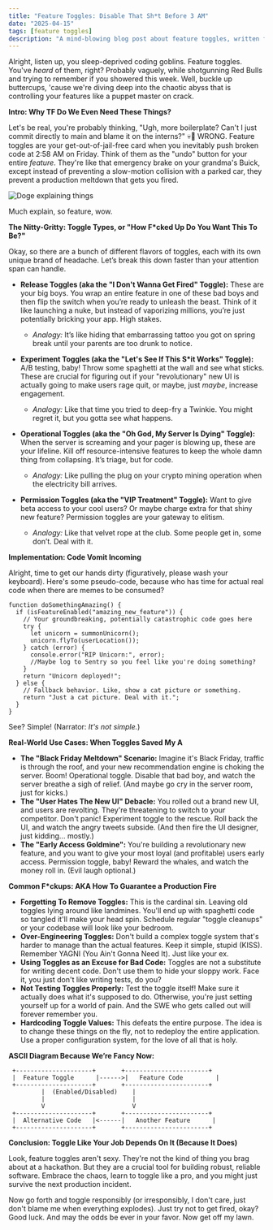 ```yaml
---
title: "Feature Toggles: Disable That Sh*t Before 3 AM"
date: "2025-04-15"
tags: [feature toggles]
description: "A mind-blowing blog post about feature toggles, written for chaotic Gen Z engineers."
---
```


Alright, listen up, you sleep-deprived coding goblins. Feature toggles. You've *heard* of them, right? Probably vaguely, while shotgunning Red Bulls and trying to remember if you showered this week. Well, buckle up buttercups, 'cause we're diving deep into the chaotic abyss that is controlling your features like a puppet master on crack.

**Intro: Why TF Do We Even Need These Things?**

Let's be real, you're probably thinking, "Ugh, more boilerplate? Can't I just commit directly to main and blame it on the interns?" 💀🙏 WRONG. Feature toggles are your get-out-of-jail-free card when you inevitably push broken code at 2:58 AM on Friday. Think of them as the "undo" button for your entire *feature*. They're like that emergency brake on your grandma's Buick, except instead of preventing a slow-motion collision with a parked car, they prevent a production meltdown that gets you fired.

![Doge explaining things](https://i.imgflip.com/1jwhww.jpg)

Much explain, so feature, wow.

**The Nitty-Gritty: Toggle Types, or "How F*cked Up Do You Want This To Be?"**

Okay, so there are a bunch of different flavors of toggles, each with its own unique brand of headache. Let’s break this down faster than your attention span can handle.

*   **Release Toggles (aka the "I Don't Wanna Get Fired" Toggle):** These are your big boys. You wrap an entire feature in one of these bad boys and then flip the switch when you’re ready to unleash the beast. Think of it like launching a nuke, but instead of vaporizing millions, you’re just potentially bricking your app. High stakes.

    *   *Analogy:* It’s like hiding that embarrassing tattoo you got on spring break until your parents are too drunk to notice.

*   **Experiment Toggles (aka the "Let's See If This S*it Works" Toggle):** A/B testing, baby! Throw some spaghetti at the wall and see what sticks. These are crucial for figuring out if your "revolutionary" new UI is actually going to make users rage quit, or maybe, just *maybe*, increase engagement.

    *   *Analogy:* Like that time you tried to deep-fry a Twinkie. You might regret it, but you gotta see what happens.

*   **Operational Toggles (aka the "Oh God, My Server Is Dying" Toggle):** When the server is screaming and your pager is blowing up, these are your lifeline. Kill off resource-intensive features to keep the whole damn thing from collapsing. It’s triage, but for code.

    *   *Analogy:* Like pulling the plug on your crypto mining operation when the electricity bill arrives.

*   **Permission Toggles (aka the "VIP Treatment" Toggle):** Want to give beta access to your cool users? Or maybe charge extra for that shiny new feature? Permission toggles are your gateway to elitism.

    *   *Analogy:* Like that velvet rope at the club. Some people get in, some don’t. Deal with it.

**Implementation: Code Vomit Incoming**

Alright, time to get our hands dirty (figuratively, please wash your keyboard). Here's some pseudo-code, because who has time for actual real code when there are memes to be consumed?

```
function doSomethingAmazing() {
  if (isFeatureEnabled("amazing_new_feature")) {
    // Your groundbreaking, potentially catastrophic code goes here
    try {
      let unicorn = summonUnicorn();
      unicorn.flyTo(userLocation());
    } catch (error) {
      console.error("RIP Unicorn:", error);
      //Maybe log to Sentry so you feel like you're doing something?
    }
    return "Unicorn deployed!";
  } else {
    // Fallback behavior. Like, show a cat picture or something.
    return "Just a cat picture. Deal with it.";
  }
}
```

See? Simple! (Narrator: *It's not simple.*)

**Real-World Use Cases: When Toggles Saved My A**

*   **The "Black Friday Meltdown" Scenario:** Imagine it's Black Friday, traffic is through the roof, and your new recommendation engine is choking the server. Boom! Operational toggle. Disable that bad boy, and watch the server breathe a sigh of relief. (And maybe go cry in the server room, just for kicks.)
*   **The "User Hates The New UI" Debacle:** You rolled out a brand new UI, and users are revolting. They're threatening to switch to your competitor. Don't panic! Experiment toggle to the rescue. Roll back the UI, and watch the angry tweets subside. (And then fire the UI designer, just kidding... mostly.)
*   **The "Early Access Goldmine":** You're building a revolutionary new feature, and you want to give your most loyal (and profitable) users early access. Permission toggle, baby! Reward the whales, and watch the money roll in. (Evil laugh optional.)

**Common F*ckups: AKA How To Guarantee a Production Fire**

*   **Forgetting To Remove Toggles:** This is the cardinal sin. Leaving old toggles lying around like landmines. You'll end up with spaghetti code so tangled it'll make your head spin. Schedule regular "toggle cleanups" or your codebase will look like your bedroom.
*   **Over-Engineering Toggles:** Don't build a complex toggle system that's harder to manage than the actual features. Keep it simple, stupid (KISS). Remember YAGNI (You Ain't Gonna Need It). Just like your ex.
*   **Using Toggles as an Excuse for Bad Code:** Toggles are not a substitute for writing decent code. Don't use them to hide your sloppy work. Face it, you just don't like writing tests, do you?
*   **Not Testing Toggles Properly:** Test the toggle itself! Make sure it actually does what it's supposed to do. Otherwise, you're just setting yourself up for a world of pain. And the SWE who gets called out will forever remember you.
*   **Hardcoding Toggle Values:** This defeats the entire purpose. The idea is to change these things on the fly, not to redeploy the entire application. Use a proper configuration system, for the love of all that is holy.

**ASCII Diagram Because We’re Fancy Now:**

```
 +---------------------+       +-----------------------+
 |  Feature Toggle      |------>|   Feature Code         |
 +---------------------+       +-----------------------+
         |  (Enabled/Disabled)    |
         |                        |
         V                        V
 +---------------------+       +-----------------------+
 |  Alternative Code   |<------|   Another Feature      |
 +---------------------+       +-----------------------+
```

**Conclusion: Toggle Like Your Job Depends On It (Because It Does)**

Look, feature toggles aren't sexy. They're not the kind of thing you brag about at a hackathon. But they are a crucial tool for building robust, reliable software. Embrace the chaos, learn to toggle like a pro, and you might just survive the next production incident.

Now go forth and toggle responsibly (or irresponsibly, I don't care, just don't blame me when everything explodes). Just try not to get fired, okay? Good luck. And may the odds be ever in your favor. Now get off my lawn.
